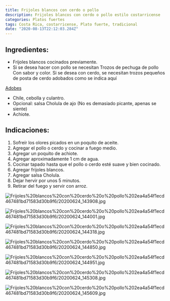 ```yaml
---
title: Frijoles blancos con cerdo o pollo
description: Frijoles blancos con cerdo o pollo estilo costarricense
categories: Platos fuertes
tags: Costa Rica, costarricense, Plato fuerte, tradicional
date: "2020-08-13T22:12:03.284Z"
---
```


## Ingredientes:

- Frijoles blancos cocinados previamente.
- Si se desea hacer con pollo se necesitan Trozos de pechuga de pollo  Con sabor y color. Si se desea con cerdo, se necesitan trozos pequeños de posta de cerdo adobados como se indica aquí

[Adobes ](https://www.notion.so/Adobes-4c61df92a4b64357801ad1f68a71e99f)

- Chile, cebolla y culantro.
- Opcional: salsa Cholula de ajo (No es demasiado picante, apenas se siente)
- Achiote.

## Indicaciones:

1. Sofreír los olores picados en un poquito de aceite.
2. Agregar el pollo o cerdo y cocinar a fuego medio.
3. Agregar un poquito de achiote.
4. Agregar aproximadamente 1 cm de agua.
5. Cocinar tapado hasta que el pollo o cerdo esté suave y bien cocinado.
6. Agregar frijoles blancos.
7. Agregar salsa Cholula.
8. Dejar hervir por unos 5 minutos.
9. Retirar del fuego y servir con arroz.

![Frijoles%20blancos%20con%20cerdo%20o%20pollo%202ea4a54f1ecd467481bd71583d30b9f6/20200624_143908.jpg](Frijoles%20blancos%20con%20cerdo%20o%20pollo%202ea4a54f1ecd467481bd71583d30b9f6/20200624_143908.jpg)

![Frijoles%20blancos%20con%20cerdo%20o%20pollo%202ea4a54f1ecd467481bd71583d30b9f6/20200624_144001.jpg](Frijoles%20blancos%20con%20cerdo%20o%20pollo%202ea4a54f1ecd467481bd71583d30b9f6/20200624_144001.jpg)

![Frijoles%20blancos%20con%20cerdo%20o%20pollo%202ea4a54f1ecd467481bd71583d30b9f6/20200624_144318.jpg](Frijoles%20blancos%20con%20cerdo%20o%20pollo%202ea4a54f1ecd467481bd71583d30b9f6/20200624_144318.jpg)

![Frijoles%20blancos%20con%20cerdo%20o%20pollo%202ea4a54f1ecd467481bd71583d30b9f6/20200624_144850.jpg](Frijoles%20blancos%20con%20cerdo%20o%20pollo%202ea4a54f1ecd467481bd71583d30b9f6/20200624_144850.jpg)

![Frijoles%20blancos%20con%20cerdo%20o%20pollo%202ea4a54f1ecd467481bd71583d30b9f6/20200624_144951.jpg](Frijoles%20blancos%20con%20cerdo%20o%20pollo%202ea4a54f1ecd467481bd71583d30b9f6/20200624_144951.jpg)

![Frijoles%20blancos%20con%20cerdo%20o%20pollo%202ea4a54f1ecd467481bd71583d30b9f6/20200624_145308.jpg](Frijoles%20blancos%20con%20cerdo%20o%20pollo%202ea4a54f1ecd467481bd71583d30b9f6/20200624_145308.jpg)

![Frijoles%20blancos%20con%20cerdo%20o%20pollo%202ea4a54f1ecd467481bd71583d30b9f6/20200624_145609.jpg](Frijoles%20blancos%20con%20cerdo%20o%20pollo%202ea4a54f1ecd467481bd71583d30b9f6/20200624_145609.jpg)